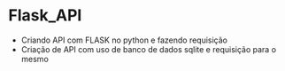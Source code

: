 # Flask_API
- Criando API com FLASK no python e fazendo requisição
- Criação de API com uso de banco de dados sqlite e requisição para o mesmo
